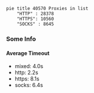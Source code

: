 
```mermaid
pie title 40570 Proxies in list
    "HTTP" : 28378
    "HTTPS": 10560
    "SOCKS" : 8645
```

### Some Info
#### Average Timeout

- mixed: 4.0s
- http: 2.2s
- https: 8.1s
- socks: 6.4s